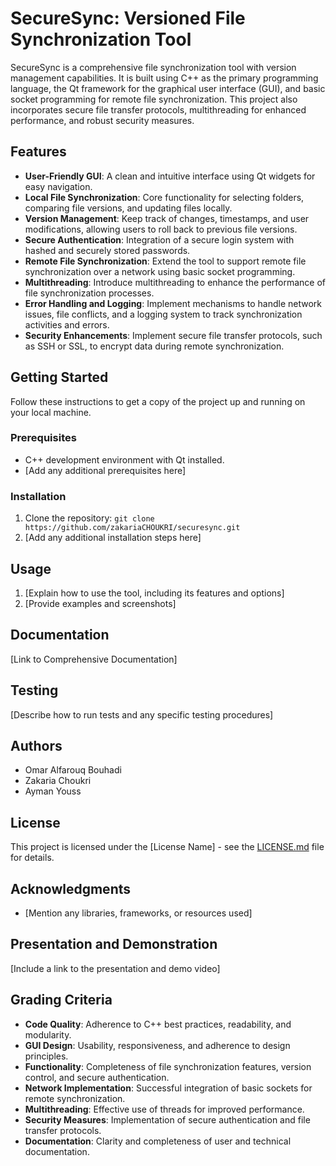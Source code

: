 # SecureSync: Versioned File Synchronization Tool

SecureSync is a comprehensive file synchronization tool with version management capabilities. It is built using C++ as the primary programming language, the Qt framework for the graphical user interface (GUI), and basic socket programming for remote file synchronization. This project also incorporates secure file transfer protocols, multithreading for enhanced performance, and robust security measures.

## Features

- **User-Friendly GUI**: A clean and intuitive interface using Qt widgets for easy navigation.
- **Local File Synchronization**: Core functionality for selecting folders, comparing file versions, and updating files locally.
- **Version Management**: Keep track of changes, timestamps, and user modifications, allowing users to roll back to previous file versions.
- **Secure Authentication**: Integration of a secure login system with hashed and securely stored passwords.
- **Remote File Synchronization**: Extend the tool to support remote file synchronization over a network using basic socket programming.
- **Multithreading**: Introduce multithreading to enhance the performance of file synchronization processes.
- **Error Handling and Logging**: Implement mechanisms to handle network issues, file conflicts, and a logging system to track synchronization activities and errors.
- **Security Enhancements**: Implement secure file transfer protocols, such as SSH or SSL, to encrypt data during remote synchronization.

## Getting Started

Follow these instructions to get a copy of the project up and running on your local machine.

### Prerequisites

- C++ development environment with Qt installed.
- [Add any additional prerequisites here]

### Installation

1. Clone the repository: `git clone https://github.com/zakariaCHOUKRI/securesync.git`
2. [Add any additional installation steps here]

## Usage

1. [Explain how to use the tool, including its features and options]
2. [Provide examples and screenshots]

## Documentation

[Link to Comprehensive Documentation]

## Testing

[Describe how to run tests and any specific testing procedures]

## Authors

- Omar Alfarouq Bouhadi
- Zakaria Choukri
- Ayman Youss

## License

This project is licensed under the [License Name] - see the [LICENSE.md](LICENSE.md) file for details.

## Acknowledgments

- [Mention any libraries, frameworks, or resources used]

## Presentation and Demonstration

[Include a link to the presentation and demo video]

## Grading Criteria

- **Code Quality**: Adherence to C++ best practices, readability, and modularity.
- **GUI Design**: Usability, responsiveness, and adherence to design principles.
- **Functionality**: Completeness of file synchronization features, version control, and secure authentication.
- **Network Implementation**: Successful integration of basic sockets for remote synchronization.
- **Multithreading**: Effective use of threads for improved performance.
- **Security Measures**: Implementation of secure authentication and file transfer protocols.
- **Documentation**: Clarity and completeness of user and technical documentation.

